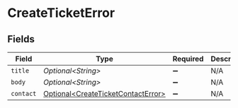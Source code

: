 # CreateTicketError


## Fields

| Field                                                                                      | Type                                                                                       | Required                                                                                   | Description                                                                                |
| ------------------------------------------------------------------------------------------ | ------------------------------------------------------------------------------------------ | ------------------------------------------------------------------------------------------ | ------------------------------------------------------------------------------------------ |
| `title`                                                                                    | *Optional\<String>*                                                                        | :heavy_minus_sign:                                                                         | N/A                                                                                        |
| `body`                                                                                     | *Optional\<String>*                                                                        | :heavy_minus_sign:                                                                         | N/A                                                                                        |
| `contact`                                                                                  | [Optional\<CreateTicketContactError>](../../models/components/CreateTicketContactError.md) | :heavy_minus_sign:                                                                         | N/A                                                                                        |